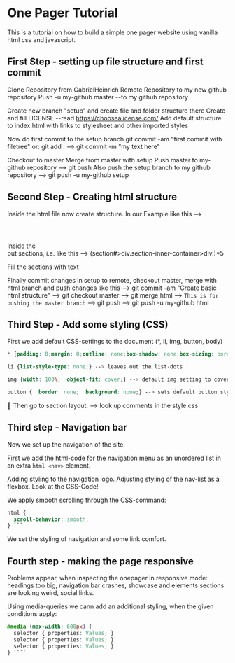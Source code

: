 # One Pager Tutorial

This is a tutorial on how to build a simple one pager website using vanilla html css and javascript.

## First Step - setting up file structure and first commit

Clone Repository from GabrielHeinrich
Remote Repository to my new github repository
Push -u my-github master --to my github repository

Create new branch "setup" and create file and folder structure there
Create and fill LICENSE --read https://choosealicense.com/
Add default structure to index.html with links to stylesheet and other imported styles

Now do first commit to the setup branch
git commit -am "first commit with filetree"
or: git add . --> git commit -m "my text here"

Checkout to master
Merge from master with setup
Push master to my-github repository --> git push
Also push the setup branch to my github repository --> git push -u my-github setup

## Second Step - Creating html structure

Inside the html file now create structure. In our Example like this --> <header></header> <main></main> <footer></footer>
Inside the <main> put sections, i.e. like this --> (section#>div.section-inner-container>div.)\*5 <!-- 5 sections with 1 child each: div class="section-inner-container" with 1 child div class="" -->

Fill the sections with text

Finally commit changes in setup to remote, checkout master, merge with html branch and push changes like this
--> git commit -am "Create basic html structure"
--> git checkout master
--> git merge html
--> `This is for pushing the master branch`
--> git push
--> git push -u my-github html

## Third Step - Add some styling (CSS)

First we add default CSS-settings to the document (\*, li, img, button, body)

```css
* {padding: 0;margin: 0;outline: none;box-shadow: none;box-sizing: border-box;} --> sets default margin, padding to 0; Outline would be outside the border, we set it default to 0; box-shadow none; box-sizing: border-box means, that padding and margin are being substracted from the given Height & width of the box, instead of being added.

li {list-style-type: none;} --> leaves out the list-dots

img {width: 100%;  object-fit: cover;} --> default img setting to cover the whole parent container and cover other elements; object fit will zoom the picture to fit the given width and otherwise cut the edges - with fill it would always be fully displayed

button {  border: none;  background: none;} --> sets default button styling
```


Then go to section layout.
--> look up comments in the style.css

## Third step - Navigation bar

Now we set up the navigation of the site.

First we add the html-code for the navigation menu as an unordered list in an extra `html <nav>` element.

Adding styling to the navigation logo. Adjusting styling of the nav-list as a flexbox. Look at the CSS-Code!

We apply smooth scrolling through the CSS-command:

````css
html {
  scroll-behavior: smooth;
} ```
````

We set the styling of navigation and some link comfort.

## Fourth step - making the page responsive

Problems appear, when inspecting the onepager in responsive mode: headings too big, navigation bar crashes, showcase and elements sections are looking weird, social links.

Using media-queries we cann add an additional styling, when the given conditions apply:

`````css
@media (max-width: 600px) {
  selector { properties: Values; }
  selector { properties: Values; }
  selector { properties: Values; }
} ````
`````
